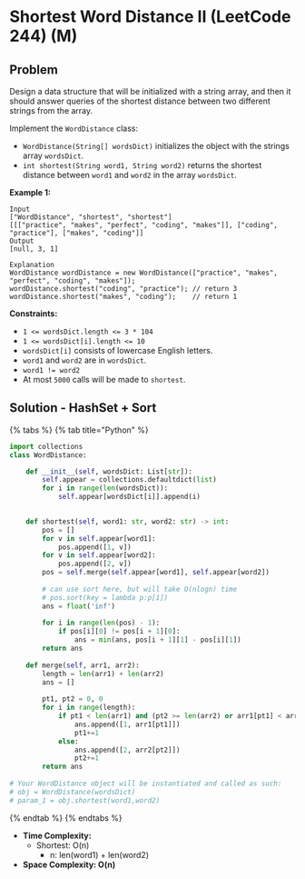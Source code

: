 # Shortest Word Distance II \(LeetCode 244\) \(M\)

## Problem

Design a data structure that will be initialized with a string array, and then it should answer queries of the shortest distance between two different strings from the array.

Implement the `WordDistance` class:

* `WordDistance(String[] wordsDict)` initializes the object with the strings array `wordsDict`.
* `int shortest(String word1, String word2)` returns the shortest distance between `word1` and `word2` in the array `wordsDict`.

**Example 1:**

```text
Input
["WordDistance", "shortest", "shortest"]
[[["practice", "makes", "perfect", "coding", "makes"]], ["coding", "practice"], ["makes", "coding"]]
Output
[null, 3, 1]

Explanation
WordDistance wordDistance = new WordDistance(["practice", "makes", "perfect", "coding", "makes"]);
wordDistance.shortest("coding", "practice"); // return 3
wordDistance.shortest("makes", "coding");    // return 1
```

**Constraints:**

* `1 <= wordsDict.length <= 3 * 104`
* `1 <= wordsDict[i].length <= 10`
* `wordsDict[i]` consists of lowercase English letters.
* `word1` and `word2` are in `wordsDict`.
* `word1 != word2`
* At most `5000` calls will be made to `shortest`.

## Solution - HashSet + Sort

{% tabs %}
{% tab title="Python" %}
```python
import collections
class WordDistance:

    def __init__(self, wordsDict: List[str]):
        self.appear = collections.defaultdict(list)
        for i in range(len(wordsDict)):
            self.appear[wordsDict[i]].append(i)
        

    def shortest(self, word1: str, word2: str) -> int:
        pos = []
        for v in self.appear[word1]:
            pos.append([1, v])
        for v in self.appear[word2]:
            pos.append([2, v])
        pos = self.merge(self.appear[word1], self.appear[word2])
        
        # can use sort here, but will take O(nlogn) time
        # pos.sort(key = lambda p:p[1])
        ans = float('inf')
        
        for i in range(len(pos) - 1):
            if pos[i][0] != pos[i + 1][0]:
                ans = min(ans, pos[i + 1][1] - pos[i][1])
        return ans
    
    def merge(self, arr1, arr2):
        length = len(arr1) + len(arr2)
        ans = []
        
        pt1, pt2 = 0, 0
        for i in range(length):
            if pt1 < len(arr1) and (pt2 >= len(arr2) or arr1[pt1] < arr2[pt2]):
                ans.append([1, arr1[pt1]])
                pt1+=1
            else:
                ans.append([2, arr2[pt2]])
                pt2+=1
        return ans
        
# Your WordDistance object will be instantiated and called as such:
# obj = WordDistance(wordsDict)
# param_1 = obj.shortest(word1,word2)
```
{% endtab %}
{% endtabs %}

* **Time Complexity:** 
  * Shortest: O\(n\)
    * n: len\(word1\) + len\(word2\)
* **Space Complexity: O\(n\)**


